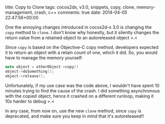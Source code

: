 title: Copy to Clone
tags: cocos2dx, v3.0, snippets, copy, clone, memory-management, crash, c++
comments: true
date: 2014-04-05 22:47:56+00:00

One the annoying changes introduced in cocos2d-x 3.0 is changing the `copy` method to `clone`. I don't know why honestly, but it silently changes the return value from a retained object to an autoreleased object >.<

Since `copy` is based on the Objective-C copy method, developers expected it to return an object with a retain count of one, which it did. So, you would have to manage the memory yourself:

```cpp
auto object = otherObject->copy()
object->doSomething();
object->release();

```

Unfortunately, if my use case was the code above, I wouldn't have spent 10 minutes trying to find the cause of the crash. I did something asynchronous with the copied object, hence it crashed on a different runloop, making it 10x harder to debug >.<

In any case, from now on, use the new `clone` method, since `copy` is deprecated, and make sure you keep in mind that it's autoreleased!!

